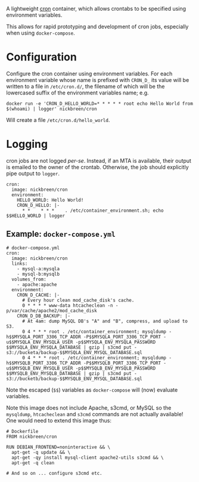 A lightweight [cron] container, which allows crontabs to be specified using environment variables.

This allows for rapid prototyping and development of cron jobs, especially when using ```docker-compose```.

[cron]: https://www.debian-administration.org/article/56/Command_scheduling_with_cron

# Configuration

Configure the cron container using environment variables. For each environment variable whose name is prefixed with ```CRON_D_``` its value will be written to a file in ```/etc/cron.d/```, the filename of which will be the lowercased suffix of the environment variables name; e.g.

    docker run -e 'CRON_D_HELLO_WORLD=* * * * * root echo Hello World from $(whoami) | logger' nickbreen/cron

Will create a file ```/etc/cron.d/hello_world```.


# Logging

cron jobs are not logged _per-se_. Instead, if an MTA is available, their output is emailed to the owner of the crontab. Otherwise, the job should explicitly pipe  output to ```logger```.

    cron:
      image: nickbreen/cron
      environment:
        HELLO_WORLD: Hello World!
        CRON_D_HELLO: |-
          * *    * * *    . /etc/container_environment.sh; echo $$HELLO_WORLD | logger

## Example: ```docker-compose.yml```

    # docker-compose.yml    
    cron:
      image: nickbreen/cron
      links:
        - mysql-a:mysqla
        - mysql-b:mysqlb
      volumes_from:
        - apache:apache
      environment:
        CRON_D_CACHE: |-
          # Every hour clean mod_cache_disk's cache.
          0 * * * * www-data htcacheclean -n -p/var/cache/apache2/mod_cache_disk
        CRON_D_DB_BACKUP: |-
          # At 4am: dump MySQL DB's "A" and "B", compress, and upload to S3.
          0 4 * * * root . /etc/container_environment; mysqldump -h$$MYSQLA_PORT_3306_TCP_ADDR -P$$MYSQLA_PORT_3306_TCP_PORT -u$$MYSQLA_ENV_MYSQLA_USER -p$$MYSQLA_ENV_MYSQLA_PASSWORD $$MYSQLA_ENV_MYSQLA_DATABASE | gzip | s3cmd put - s3://bucketa/backup-$$MYSQLA_ENV_MYSQL_DATABASE.sql
          0 4 * * * root . /etc/container_environment; mysqldump -h$$MYSQLB_PORT_3306_TCP_ADDR -P$$MYSQLB_PORT_3306_TCP_PORT -u$$MYSQLB_ENV_MYSQLB_USER -p$$MYSQLB_ENV_MYSQLB_PASSWORD $$MYSQLB_ENV_MYSQLB_DATABASE | gzip | s3cmd put - s3://bucketb/backup-$$MYSQLB_ENV_MYSQL_DATABASE.sql

Note the escaped (```$$```) variables as ```docker-compose``` will (now) evaluate variables.

Note this image does not include Apache, s3cmd, or MySQL so the ```mysqldump```, ```htcacheclean``` and ```s3cmd``` commands are not actually available! One would need to extend this image thus:

    # Dockerfile
    FROM nickbreen/cron

    RUN DEBIAN_FRONTEND=noninteractive && \
      apt-get -q update && \
      apt-get -qy install mysql-client apache2-utils s3cmd && \
      apt-get -q clean

    # And so on ... configure s3cmd etc.
